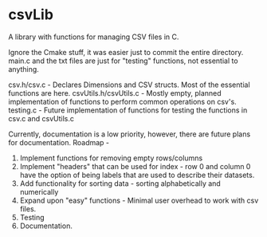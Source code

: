 # csvLib
A library with functions for managing CSV files in C.

Ignore the Cmake stuff, it was easier just to commit the entire directory.
main.c and the txt files are just for "testing" functions, not essential to anything.

csv.h/csv.c - Declares Dimensions and CSV structs. Most of the essential functions are here.
csvUtils.h/csvUtils.c - Mostly empty, planned implementation of functions to perform common operations on csv's.
testing.c - Future implementation of functions for testing the functions in csv.c and csvUtils.c

Currently, documentation is a low priority, however, there are future plans for documentation. 
Roadmap -
1. Implement functions for removing empty rows/columns
2. Implement "headers" that can be used for index - row 0 and column 0 have the option of being labels that are used to describe their datasets.
3. Add functionality for sorting data - sorting alphabetically and numerically
4. Expand upon "easy" functions - Minimal user overhead to work with csv files.
5. Testing
6. Documentation.
